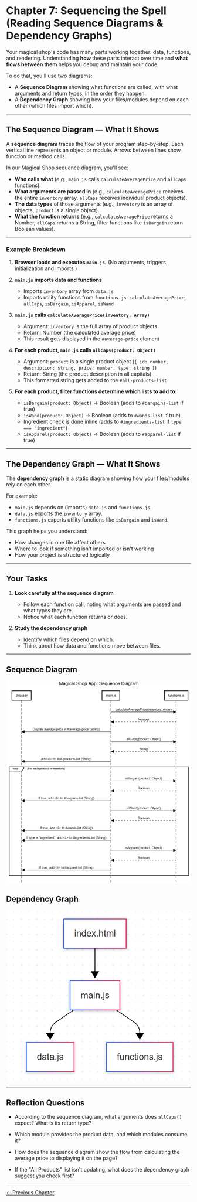 # Chapter 7: Sequencing the Spell (Reading Sequence Diagrams & Dependency Graphs)

Your magical shop's code has many parts working together: data, functions, and rendering. Understanding **how** these parts interact over time and **what flows between them** helps you debug and maintain your code.

To do that, you'll use two diagrams:

* A **Sequence Diagram** showing what functions are called, with what arguments and return types, in the order they happen.
* A **Dependency Graph** showing how your files/modules depend on each other (which files import which).

---

## The Sequence Diagram — What It Shows

A **sequence diagram** traces the flow of your program step-by-step. Each vertical line represents an object or module. Arrows between lines show function or method calls.

In our Magical Shop sequence diagram, you'll see:

* **Who calls what** (e.g., `main.js` calls `calculateAveragePrice` and `allCaps` functions).
* **What arguments are passed in** (e.g., `calculateAveragePrice` receives the entire `inventory` array, `allCaps` receives individual product objects).
* **The data types** of those arguments (e.g., `inventory` is an array of objects, `product` is a single object).
* **What the function returns** (e.g., `calculateAveragePrice` returns a Number, `allCaps` returns a String, filter functions like `isBargain` return Boolean values).

---

### Example Breakdown

1. **Browser loads and executes `main.js`.**
   (No arguments, triggers initialization and imports.)

2. **`main.js` imports data and functions**
   * Imports `inventory` array from `data.js`
   * Imports utility functions from `functions.js`: `calculateAveragePrice`, `allCaps`, `isBargain`, `isApparel`, `isWand`

3. **`main.js` calls `calculateAveragePrice(inventory: Array)`**
   * Argument: `inventory` is the full array of product objects
   * Return: Number (the calculated average price)
   * This result gets displayed in the `#average-price` element

4. **For each product, `main.js` calls `allCaps(product: Object)`**
   * Argument: `product` is a single product object (`{ id: number, description: string, price: number, type: string }`)
   * Return: String (the product description in all capitals)
   * This formatted string gets added to the `#all-products-list`

5. **For each product, filter functions determine which lists to add to:**
   * `isBargain(product: Object)` → Boolean (adds to `#bargains-list` if true)
   * `isWand(product: Object)` → Boolean (adds to `#wands-list` if true)
   * Ingredient check is done inline (adds to `#ingredients-list` if `type === "ingredient"`)
   * `isApparel(product: Object)` → Boolean (adds to `#apparel-list` if true)

---

## The Dependency Graph — What It Shows

The **dependency graph** is a static diagram showing how your files/modules rely on each other.

For example:

* `main.js` depends on (imports) `data.js` and `functions.js`.
* `data.js` exports the `inventory` array.
* `functions.js` exports utility functions like `isBargain` and `isWand`.

This graph helps you understand:

* How changes in one file affect others
* Where to look if something isn't imported or isn't working
* How your project is structured logically

---

## Your Tasks

1. **Look carefully at the sequence diagram**

   * Follow each function call, noting what arguments are passed and what types they are.
   * Notice what each function returns or does.

2. **Study the dependency graph**

   * Identify which files depend on which.
   * Think about how data and functions move between files.
---

## Sequence Diagram
![Sequence Diagram](../images/sequence-diagram.png)

## Dependency Graph
![Dependency Chart](../images/dependency-chart.png)

---

## Reflection Questions

* According to the sequence diagram, what arguments does `allCaps()` expect? What is its return type?

* Which module provides the product data, and which modules consume it?

* How does the sequence diagram show the flow from calculating the average price to displaying it on the page?

* If the "All Products" list isn't updating, what does the dependency graph suggest you check first?

---

[← Previous Chapter](./magic-shop-chapter-6.md)
